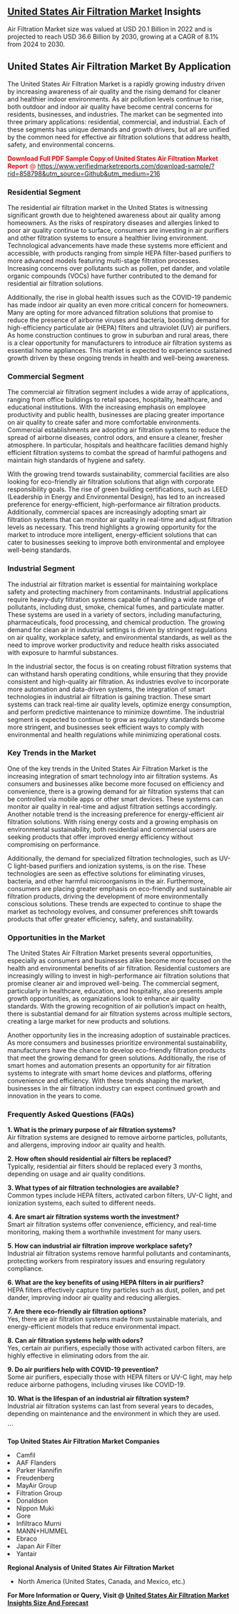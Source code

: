 <h2><a href="https://www.verifiedmarketreports.com/download-sample/?rid=858798&amp;utm_source=Github&amp;utm_medium=216" target="_blank">United States Air Filtration Market</a> Insights</h2><p>Air Filtration Market size was valued at USD 20.1 Billion in 2022 and is projected to reach USD 36.6 Billion by 2030, growing at a CAGR of 8.1% from 2024 to 2030.</p><p><h2>United States Air Filtration Market By Application</h2><p>The United States Air Filtration Market is a rapidly growing industry driven by increasing awareness of air quality and the rising demand for cleaner and healthier indoor environments. As air pollution levels continue to rise, both outdoor and indoor air quality have become central concerns for residents, businesses, and industries. The market can be segmented into three primary applications: residential, commercial, and industrial. Each of these segments has unique demands and growth drivers, but all are unified by the common need for effective air filtration solutions that address health, safety, and environmental concerns. <p><span class=""><span style="color: #ff0000;"><strong>Download Full PDF Sample Copy of United States Air Filtration Market Report</strong> @ </span><a href="https://www.verifiedmarketreports.com/download-sample/?rid=858798&amp;utm_source=Github&amp;utm_medium=216" target="_blank">https://www.verifiedmarketreports.com/download-sample/?rid=858798&amp;utm_source=Github&amp;utm_medium=216</a></span></p></p><h3>Residential Segment</h3><p>The residential air filtration market in the United States is witnessing significant growth due to heightened awareness about air quality among homeowners. As the risks of respiratory diseases and allergies linked to poor air quality continue to surface, consumers are investing in air purifiers and other filtration systems to ensure a healthier living environment. Technological advancements have made these systems more efficient and accessible, with products ranging from simple HEPA filter-based purifiers to more advanced models featuring multi-stage filtration processes. Increasing concerns over pollutants such as pollen, pet dander, and volatile organic compounds (VOCs) have further contributed to the demand for residential air filtration solutions.</p><p>Additionally, the rise in global health issues such as the COVID-19 pandemic has made indoor air quality an even more critical concern for homeowners. Many are opting for more advanced filtration solutions that promise to reduce the presence of airborne viruses and bacteria, boosting demand for high-efficiency particulate air (HEPA) filters and ultraviolet (UV) air purifiers. As home construction continues to grow in suburban and rural areas, there is a clear opportunity for manufacturers to introduce air filtration systems as essential home appliances. This market is expected to experience sustained growth driven by these ongoing trends in health and well-being awareness.</p><h3>Commercial Segment</h3><p>The commercial air filtration segment includes a wide array of applications, ranging from office buildings to retail spaces, hospitality, healthcare, and educational institutions. With the increasing emphasis on employee productivity and public health, businesses are placing greater importance on air quality to create safer and more comfortable environments. Commercial establishments are adopting air filtration systems to reduce the spread of airborne diseases, control odors, and ensure a cleaner, fresher atmosphere. In particular, hospitals and healthcare facilities demand highly efficient filtration systems to combat the spread of harmful pathogens and maintain high standards of hygiene and safety.</p><p>With the growing trend towards sustainability, commercial facilities are also looking for eco-friendly air filtration solutions that align with corporate responsibility goals. The rise of green building certifications, such as LEED (Leadership in Energy and Environmental Design), has led to an increased preference for energy-efficient, high-performance air filtration products. Additionally, commercial spaces are increasingly adopting smart air filtration systems that can monitor air quality in real-time and adjust filtration levels as necessary. This trend highlights a growing opportunity for the market to introduce more intelligent, energy-efficient solutions that can cater to businesses seeking to improve both environmental and employee well-being standards.</p><h3>Industrial Segment</h3><p>The industrial air filtration market is essential for maintaining workplace safety and protecting machinery from contaminants. Industrial applications require heavy-duty filtration systems capable of handling a wide range of pollutants, including dust, smoke, chemical fumes, and particulate matter. These systems are used in a variety of sectors, including manufacturing, pharmaceuticals, food processing, and chemical production. The growing demand for clean air in industrial settings is driven by stringent regulations on air quality, workplace safety, and environmental standards, as well as the need to improve worker productivity and reduce health risks associated with exposure to harmful substances.</p><p>In the industrial sector, the focus is on creating robust filtration systems that can withstand harsh operating conditions, while ensuring that they provide consistent and high-quality air filtration. As industries evolve to incorporate more automation and data-driven systems, the integration of smart technologies in industrial air filtration is gaining traction. These smart systems can track real-time air quality levels, optimize energy consumption, and perform predictive maintenance to minimize downtime. The industrial segment is expected to continue to grow as regulatory standards become more stringent, and businesses seek efficient ways to comply with environmental and health regulations while minimizing operational costs.</p><h3>Key Trends in the Market</h3><p>One of the key trends in the United States Air Filtration Market is the increasing integration of smart technology into air filtration systems. As consumers and businesses alike become more focused on efficiency and convenience, there is a growing demand for air filtration systems that can be controlled via mobile apps or other smart devices. These systems can monitor air quality in real-time and adjust filtration settings accordingly. Another notable trend is the increasing preference for energy-efficient air filtration solutions. With rising energy costs and a growing emphasis on environmental sustainability, both residential and commercial users are seeking products that offer improved energy efficiency without compromising on performance.</p><p>Additionally, the demand for specialized filtration technologies, such as UV-C light-based purifiers and ionization systems, is on the rise. These technologies are seen as effective solutions for eliminating viruses, bacteria, and other harmful microorganisms in the air. Furthermore, consumers are placing greater emphasis on eco-friendly and sustainable air filtration products, driving the development of more environmentally conscious solutions. These trends are expected to continue to shape the market as technology evolves, and consumer preferences shift towards products that offer greater efficiency, safety, and sustainability.</p><h3>Opportunities in the Market</h3><p>The United States Air Filtration Market presents several opportunities, especially as consumers and businesses alike become more focused on the health and environmental benefits of air filtration. Residential customers are increasingly willing to invest in high-performance air filtration solutions that promise cleaner air and improved well-being. The commercial segment, particularly in healthcare, education, and hospitality, also presents ample growth opportunities, as organizations look to enhance air quality standards. With the growing recognition of air pollution’s impact on health, there is substantial demand for air filtration systems across multiple sectors, creating a large market for new products and solutions.</p><p>Another opportunity lies in the increasing adoption of sustainable practices. As more consumers and businesses prioritize environmental sustainability, manufacturers have the chance to develop eco-friendly filtration products that meet the growing demand for green solutions. Additionally, the rise of smart homes and automation presents an opportunity for air filtration systems to integrate with smart home devices and platforms, offering convenience and efficiency. With these trends shaping the market, businesses in the air filtration industry can expect continued growth and innovation in the years to come.</p><h3>Frequently Asked Questions (FAQs)</h3><p><strong>1. What is the primary purpose of air filtration systems?</strong><br>Air filtration systems are designed to remove airborne particles, pollutants, and allergens, improving indoor air quality and health.</p><p><strong>2. How often should residential air filters be replaced?</strong><br>Typically, residential air filters should be replaced every 3 months, depending on usage and air quality conditions.</p><p><strong>3. What types of air filtration technologies are available?</strong><br>Common types include HEPA filters, activated carbon filters, UV-C light, and ionization systems, each suited to different needs.</p><p><strong>4. Are smart air filtration systems worth the investment?</strong><br>Smart air filtration systems offer convenience, efficiency, and real-time monitoring, making them a worthwhile investment for many users.</p><p><strong>5. How can industrial air filtration improve workplace safety?</strong><br>Industrial air filtration systems remove harmful pollutants and contaminants, protecting workers from respiratory issues and ensuring regulatory compliance.</p><p><strong>6. What are the key benefits of using HEPA filters in air purifiers?</strong><br>HEPA filters effectively capture tiny particles such as dust, pollen, and pet dander, improving indoor air quality and reducing allergies.</p><p><strong>7. Are there eco-friendly air filtration options?</strong><br>Yes, there are air filtration systems made from sustainable materials, and energy-efficient models that reduce environmental impact.</p><p><strong>8. Can air filtration systems help with odors?</strong><br>Yes, certain air purifiers, especially those with activated carbon filters, are highly effective in eliminating odors from the air.</p><p><strong>9. Do air purifiers help with COVID-19 prevention?</strong><br>Some air purifiers, especially those with HEPA filters or UV-C light, may help reduce airborne pathogens, including viruses like COVID-19.</p><p><strong>10. What is the lifespan of an industrial air filtration system?</strong><br>Industrial air filtration systems can last from several years to decades, depending on maintenance and the environment in which they are used.</p>```</p><p><strong>Top United States Air Filtration Market Companies</strong></p><div data-test-id=""><p><li>Camfil</li><li> AAF Flanders</li><li> Parker Hannifin</li><li> Freudenberg</li><li> MayAir Group</li><li> Filtration Group</li><li> Donaldson</li><li> Nippon Muki</li><li> Gore</li><li> Infiltraco Murni</li><li> MANN+HUMMEL</li><li> Ebraco</li><li> Japan Air Filter</li><li> Yantair</li></p><div><strong>Regional Analysis of&nbsp;United States Air Filtration Market</strong></div><ul><li dir="ltr"><p dir="ltr">North America&nbsp;(United States, Canada, and Mexico, etc.)</p></li></ul><p><strong>For More Information or Query, Visit @&nbsp;</strong><strong><a href="https://www.verifiedmarketreports.com/product/air-filtration-market/?utm_source=Github&amp;utm_medium=216" target="_blank">United States Air Filtration Market Insights Size And Forecast</a></strong></p></div>
